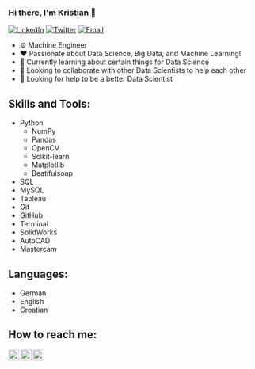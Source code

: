 ### Hi there, I'm Kristian 👋

[![LinkedIn](https://img.shields.io/badge/LinkedIn-0077B5?color=383434&logo=linkedin&style=for-the-badge)](https://linkedin.com/in/kristian-karlovic-6a04a016a) 
[![Twitter](https://img.shields.io/badge/Twitter-0077B5?color=383434&logo=twitter&style=for-the-badge)](https://twitter.com/kkarlovic1?lang=en) 
[![Email](https://img.shields.io/badge/Email-0077B5?color=383434&logo=email&style=for-the-badge)](mailto:kristiankarlovic@outlook.com)

- ⚙️ Machine Engineer
- ❤️ Passionate about Data Science, Big Data, and Machine Learning!
- 🌱 Currently learning about certain things for Data Science
- 👯 Looking to collaborate with other Data Scientists to help each other
- 🤔 Looking for help to be a better Data Scientist

## Skills and Tools:
- Python
  - NumPy
  - Pandas
  - OpenCV
  - Scikit-learn
  - Matplotlib
  - Beatifulsoap
- SQL
- MySQL
- Tableau
- Git
- GitHub
- Terminal
- SolidWorks
- AutoCAD
- Mastercam

## Languages:
- German
- English
- Croatian
## How to reach me:
[<img align="left" alt="Kristian Karlovic | LinkedIn" width="22px" src="https://cdn.jsdelivr.net/npm/simple-icons@v3/icons/linkedin.svg" />][linkedin]
[<img align="left" alt="Kristian Karlovic | Twitter" width="22px" src="https://cdn.jsdelivr.net/npm/simple-icons@v3/icons/twitter.svg" />][twitter]
[<img align="left" alt="Kristian Karlovic | Email" width="22px" src="https://cdn.jsdelivr.net/npm/simple-icons@3.13.0/icons/mail-dot-ru.svg" />][email]

<br />
<br />
<br />

[linkedin]: https://www.linkedin.com/in/kristian-karlovic-6a04a016a
[twitter]: https://twitter.com/kkarlovic1?lang=en
[email]: mailto:kristiankarlovic@outlook.com


<!--
**k-karlovic/k-karlovic** is a ✨ _special_ ✨ repository because its `README.md` (this file) appears on your GitHub profile.

Here are some ideas to get you started:

- 🔭 I’m currently working on ...
- 🌱 I’m currently learning ...
- 👯 I’m looking to collaborate on ...
- 🤔 I’m looking for help with ...
- 💬 Ask me about ...
- 📫 How to reach me: ...
- 😄 Pronouns: ...
- ⚡ Fun fact: ...
- 🥅 2021 Goals: Contribute more to Open Source projects
-->
